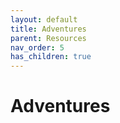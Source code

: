 ```yaml
---
layout: default
title: Adventures
parent: Resources
nav_order: 5
has_children: true
---
```


# Adventures
